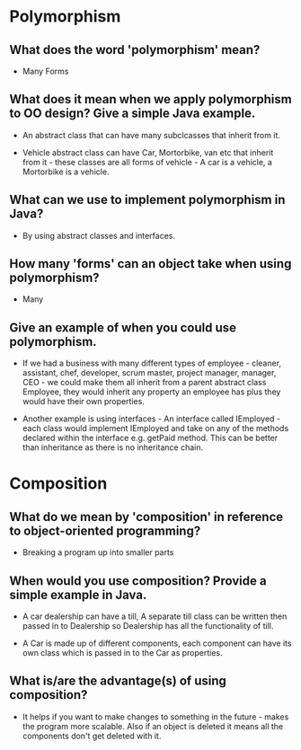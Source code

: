 # Polymorphism
## What does the word 'polymorphism' mean?
- Many Forms

## What does it mean when we apply polymorphism to OO design? Give a simple Java example.

- An abstract class that can have many subclcasses that inherit from it.

- Vehicle abstract class can have Car, Mortorbike, van etc that inherit from it - these classes are all forms of vehicle - A car is a vehicle, a Mortorbike is a vehicle.

## What can we use to implement polymorphism in Java?

- By using abstract classes and interfaces.

## How many 'forms' can an object take when using polymorphism?

- Many

## Give an example of when you could use polymorphism.

- If we had a business with many different types of employee - cleaner, assistant, chef, developer, scrum master, project manager, manager, CEO - we could make them all inherit from a parent abstract class Employee, they would inherit any property an employee has plus they would have their own properties.

- Another example is using interfaces - An interface called IEmployed - each class would implement IEmployed and take on any of the methods declared within the interface e.g. getPaid method.  This can be better than inheritance as there is no inheritance chain.

# Composition
## What do we mean by 'composition' in reference to object-oriented programming?

- Breaking a program up into smaller parts

## When would you use composition? Provide a simple example in Java.

- A car dealership can have a till, A separate till class can be written then passed in to Dealership so Dealership has all the functionality of till.

- A Car is made up of different components, each component can have its own class which is passed in to the Car as properties.

## What is/are the advantage(s) of using composition?

- It helps if you want to make changes to something in the future - makes the program more scalable.  Also if an object is deleted it means all the components don't get deleted with it.
